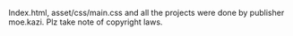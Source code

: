 Index.html, asset/css/main.css and all the
projects were done by publisher moe.kazi.
Plz take note of copyright laws.
